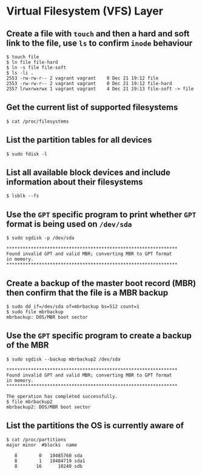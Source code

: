 # Virtual Filesystem (VFS) Layer

## Create a file with `touch` and then a hard and soft link to the file, use `ls` to confirm `inode` behaviour

```
$ touch file
$ ln file file-hard
$ ln -s file file-soft
$ ls -li .
2553 -rw-rw-r-- 2 vagrant vagrant    0 Dec 21 19:12 file
2553 -rw-rw-r-- 2 vagrant vagrant    0 Dec 21 19:12 file-hard
2557 lrwxrwxrwx 1 vagrant vagrant    4 Dec 21 19:13 file-soft -> file
```

## Get the current list of supported filesystems

```
$ cat /proc/filesystems
```

## List the partition tables for all devices

```
$ sudo fdisk -l
```

## List all available block devices and include information about their filesystems

```
$ lsblk --fs
```

## Use the `GPT` specific program to print whether `GPT` format is being used on `/dev/sda`

```
$ sudo sgdisk -p /dev/sda

***************************************************************
Found invalid GPT and valid MBR; converting MBR to GPT format
in memory.
***************************************************************
```

## Create a backup of the master boot record (MBR) then confirm that the file is a MBR backup

```
$ sudo dd if=/dev/sda of=mbrbackup bs=512 count=1
$ sudo file mbrbackup
mbrbackup: DOS/MBR boot sector
```

## Use the `GPT` specific program to create a backup of the MBR

```
$ sudo sgdisk --backup mbrbackup2 /dev/sda

***************************************************************
Found invalid GPT and valid MBR; converting MBR to GPT format
in memory.
***************************************************************

The operation has completed successfully.
$ file mbrbackup2
mbrbackup2: DOS/MBR boot sector
```

## List the partitions the OS is currently aware of

```
$ cat /proc/partitions
major minor  #blocks  name

   8        0   10485760 sda
   8        1   10484719 sda1
   8       16      10240 sdb
```